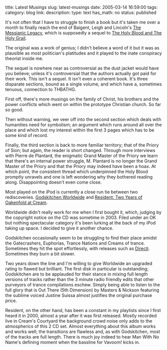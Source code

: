 title: Latest Musings
slug: latest-musings
date: 2005-03-14 16:59:00
tags: 
category: blog
link: 
description: 
type: text
has_math: no
status: published

It's not often that I have to struggle to finish a book but it's taken me over a month to finally reach the end of Baigent, Leigh and Lincoln's [The Messianic Legacy](https://www.amazon.co.uk/exec/obidos/ASIN/0099664216/qid=1109363746/ref=sr_8_xs_ap_i1_xgl/202-1453872-0399836 "https://www.amazon.co.uk/exec/obidos/ASIN/0099664216/qid=1109363746/ref=sr_8_xs_ap_i1_xgl/202-1453872-0399836"), which is supposedly a sequel to [The Holy Blood and The Holy Grail](https://www.amazon.co.uk/exec/obidos/ASIN/0099682419/ref=pd_bxgy_text_2_cp/202-1453872-0399836 "https://www.amazon.co.uk/exec/obidos/ASIN/0099682419/ref=pd_bxgy_text_2_cp/202-1453872-0399836").

The original was a work of genius; I didn't believe a word of it but it was as plausible as most politician's platitudes and it played to the inate conspiracy theorist inside me.

The sequel is nowhere near as controversial as the dust jacket would have you believe; unless it's controversial that the authors actually got paid for their work. This isn't a sequel. It isn't even a coherent book. It's three disparate sections, bound as a single volume, and which have a, sometimes tenuous, connection to THBATHG.

<!-- TEASER_END -->

First off, there's more musings on the family of Christ, his brothers and the power conflicts which went on within the prototype Christian church. So far so good.

Then without warning, we veer off into the second section which deals with humanities need for symbolism; an argument which runs around all over the place and which lost my interest within the first 3 pages which has to be some kind of record.

Finally, the third section is back to more familiar territory; that of the Priory of Sion; but again, the reader is short changed. Through more interviews with Pierre de Plantard, the enigmatic Grand Master of the Priory we learn that there's an internal power struggle, M. Plantard is no longer the Grand Master of the Priory and that the Priory may indeed have been a hoax. At which point, the consistent thread which underpinned the Holy Blood promptly unravels and one is left wondering why they bothered reading along. Disappointing doesn't even come close.

Most played on the iPod is currently a close run tie between two rediscoveries. [Godskitchen Worldwide](https://www.amazon.co.uk/exec/obidos/ASIN/B0000AINH6/qid=1110816752/sr=8-2/ref=sr_8_xs_ap_i2_xgl/202-1453872-0399836 "https://www.amazon.co.uk/exec/obidos/ASIN/B0000AINH6/qid=1110816752/sr=8-2/ref=sr_8_xs_ap_i2_xgl/202-1453872-0399836") and [Resident: Two Years of Oakenfold at Cream](https://www.amazon.co.uk/exec/obidos/ASIN/B00000ILM2/qid=1110816789/sr=8-1/ref=sr_8_xs_ap_i1_xgl/202-1453872-0399836 "https://www.amazon.co.uk/exec/obidos/ASIN/B00000ILM2/qid=1110816789/sr=8-1/ref=sr_8_xs_ap_i1_xgl/202-1453872-0399836").

Worldwide didn't really work for me when I first bought it, which, judging by the copyright notice on the CD was sometime in 2003. Filed under an OK but nothing spectacular category it's been lurking at the back of my iPod taking up space. I decided to give it another chance.

Godskitchen occasionally seem to be struggling to find their place amidst the Gatecrashers, Euphorias, Trance Nations and Creams of trance. Sometimes they hit the spot effortlessly, with releases such as [Directi](https://www.amazon.co.uk/exec/obidos/ASIN/B00007LZ2Y/ref=pd_sim_pm_dp_1/202-1453872-0399836 "https://www.amazon.co.uk/exec/obidos/ASIN/B00007LZ2Y/ref=pd_sim_pm_dp_1/202-1453872-0399836"). Sometimes they burn a bit slower.

Two years down the line and I'm willing to give Worldwide an upgraded rating to flawed but brilliant. The first disk in particular is outstanding; Godskitchen are to be applauded for their stance in mixing full length versions of tracks rather than the 3 minute radio friendly edits that other purveyors of trance compilations eschew. Simply being able to listen to the full glory that is Out There (5th Dimension) by Masters & Nickson featuring the sublime voiced Justine Suissa almost justifies the original purchase price.

Resident, on the other hand, has been a constant in my playlists since I first heard it in 2000, almost a year after it was first released. Mostly recorded live in Cream's Courtyard the background crowd noise only adds to the atmospherics of this 2 CD set. Almost everything about this album works and works well; the transitions are flawless and, as with Godskitchen, most of the tracks are full length. There is much joy indeed to hear Man With No Name's defining moment when the bassline for Vavoom! kicks in.



